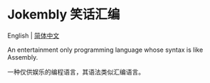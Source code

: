 # Jokembly 笑话汇编

English | [简体中文](./README.zh.md)

An entertainment only programming language whose syntax is like Assembly.

一种仅供娱乐的编程语言，其语法类似汇编语言。
